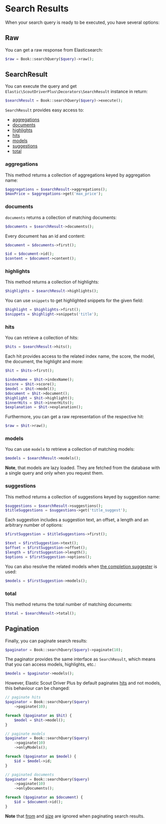 # Search Results

When your search query is ready to be executed, you have several options:

## Raw

You can get a raw response from Elasticsearch:

 ```php
$raw = Book::searchQuery($query)->raw();
 ```

## SearchResult

You can execute the query and get `Elastic\ScoutDriverPlus\Decorators\SearchResult` instance in return:

```php
$searchResult = Book::searchQuery($query)->execute();
```

`SearchResult` provides easy access to:

* [aggregations](#aggregations)
* [documents](#documents)
* [highlights](#highlights)
* [hits](#hits)
* [models](#models)
* [suggestions](#suggestions)
* [total](#total)

### aggregations

This method returns a collection of aggregations keyed by aggregation name:

```php
$aggregations = $searchResult->aggregations();
$maxPrice = $aggregations->get('max_price');
```

### documents

`documents` returns a collection of matching documents:

```php
$documents = $searchResult->documents();
```

Every document has an id and content:

```php
$document = $documents->first();

$id = $document->id();
$content = $document->content();
```

### highlights

This method returns a collection of highlights:

```php
$highlights = $searchResult->highlights();
```

You can use `snippets` to get highlighted snippets for the given field:

```php
$highlight = $highlights->first();
$snippets = $highlight->snippets('title');
```

### hits

You can retrieve a collection of hits:

```php
$hits = $searchResult->hits();
```

Each hit provides access to the related index name, the score, the model, the document, the highlight and more:

```php
$hit = $hits->first();

$indexName = $hit->indexName();
$score = $hit->score();
$model = $hit->model();
$document = $hit->document();
$highlight = $hit->highlight();
$innerHits = $hit->innerHits();
$explanation = $hit->explanation();
```

Furthermore, you can get a raw representation of the respective hit:

```php
$raw = $hit->raw();
```

### models

You can use `models` to retrieve a collection of matching models:

```php
$models = $searchResult->models();
```

**Note**, that models are lazy loaded. They are fetched from the database with a single query and only when you request them.

### suggestions

This method returns a collection of suggestions keyed by suggestion name:

```php
$suggestions = $searchResult->suggestions();
$titleSuggestions = $suggestions->get('title_suggest');
```

Each suggestion includes a suggestion text, an offset, a length and an arbitrary number of options:

```php
$firstSuggestion = $titleSuggestions->first();

$text = $firstSuggestion->text();
$offset = $firstSuggestion->offset();
$length = $firstSuggestion->length();
$options = $firstSuggestion->options();
```

You can also resolve the related models when [the completion suggester](https://www.elastic.co/guide/en/elasticsearch/reference/current/search-suggesters.html#completion-suggester) is used:

```php
$models = $firstSuggestion->models();
```

### total

This method returns the total number of matching documents:

```php
$total = $searchResult->total();
```

## Pagination

Finally, you can paginate search results:

```php
$paginator = Book::searchQuery($query)->paginate(10);
```

The paginator provides the same interface as `SearchResult`, which means that you can access models, highlights, etc.:

```php
$models = $paginator->models();
```

However, Elastic Scout Driver Plus by default paginates [hits](#hits) and not models, this behaviour can be changed:

```php
// paginate hits
$paginator = Book::searchQuery($query)
    ->paginate(10);

foreach ($paginator as $hit) {
    $model = $hit->model();
}

// paginate models
$paginator = Book::searchQuery($query)
    ->paginate(10)
    ->onlyModels();

foreach ($paginator as $model) {
    $id = $model->id;
}

// paginated documents
$paginator = Book::searchQuery($query)
    ->paginate(10)
    ->onlyDocuments();

foreach ($paginator as $document) {
    $id = $document->id();
}
```

**Note** that [from](available-methods.md#from) and [size](available-methods.md#size) are ignored when paginating search results.
